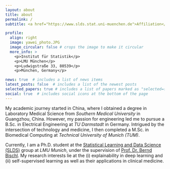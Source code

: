 ```yaml
---
layout: about
title: about
permalink: /
subtitle: <a href="https://www.slds.stat.uni-muenchen.de">Affiliation</a>. <a href="mailto:yawei.li.muc@gmail.com">Email</a>.

profile:
  align: right
  image: yawei_photo.JPG
  image_circular: false # crops the image to make it circular
  more_info: >
    <p>Institut für Statistik</p>
    <p>LMU München</p>
    <p>Ludwigstraße 33, 80539</p>
    <p>München, Germany</p>

news: true  # includes a list of news items
latest_posts: false  # includes a list of the newest posts
selected_papers: true # includes a list of papers marked as "selected={true}"
social: true  # includes social icons at the bottom of the page
---
```


My academic journey started in China, where I obtained a degree in Laboratory Medical 
Science from *Southern Medical University* in Guangzhou, China. However, my passion for 
engineering led me to pursue a B.Sc. in Electrical Engineering at *TU Darmstadt* in 
Germany. Intrigued by the intersection of technology and medicine, I then completed a 
M.Sc. in Biomedical Computing at *Technical University of Munich (TUM)*.

Currently, I am a Ph.D. student at the [Statistical Learning and Data Science (SLDS)](https://www.slds.stat.uni-muenchen.de) 
group at *LMU Munich*, under the supervision of [Prof. Dr. Bernd Bischl](https://www.slds.stat.uni-muenchen.de/people/bischl/). 
My research interests lie at the (i) explainability in deep learning and (ii) self-supervised 
learning as well as their applications in clinical medicine. 
